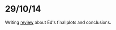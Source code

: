 29/10/14
===========

Writing [review](https://github.com/pilarcormo/small_genomes_SNPs/blob/master/results/Work%20analysis.md) about Ed's final plots and conclusions. 
